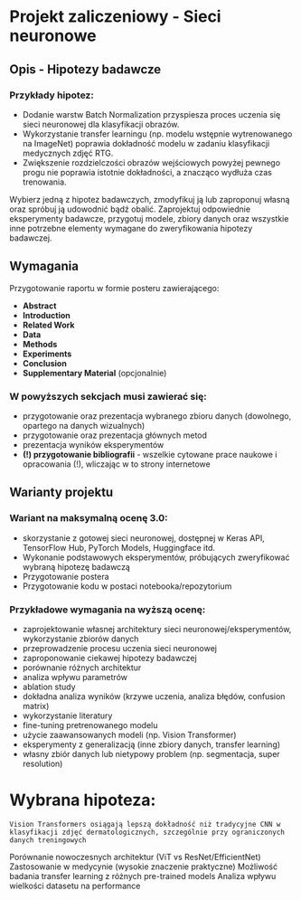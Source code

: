 # Projekt zaliczeniowy - Sieci neuronowe

## Opis - Hipotezy badawcze

### Przykłady hipotez:

- Dodanie warstw Batch Normalization przyspiesza proces uczenia się sieci neuronowej dla klasyfikacji obrazów.
- Wykorzystanie transfer learningu (np. modelu wstępnie wytrenowanego na ImageNet) poprawia dokładność modelu w zadaniu klasyfikacji medycznych zdjęć RTG.
- Zwiększenie rozdzielczości obrazów wejściowych powyżej pewnego progu nie poprawia istotnie dokładności, a znacząco wydłuża czas trenowania.

Wybierz jedną z hipotez badawczych, zmodyfikuj ją lub zaproponuj własną oraz spróbuj ją udowodnić bądź obalić. Zaprojektuj odpowiednie eksperymenty badawcze, przygotuj modele, zbiory danych oraz wszystkie inne potrzebne elementy wymagane do zweryfikowania hipotezy badawczej.

## Wymagania

Przygotowanie raportu w formie posteru zawierającego:

- **Abstract**
- **Introduction**
- **Related Work**
- **Data**
- **Methods**
- **Experiments**
- **Conclusion**
- **Supplementary Material** (opcjonalnie)

### W powyższych sekcjach musi zawierać się:

- przygotowanie oraz prezentacja wybranego zbioru danych (dowolnego, opartego na danych wizualnych)
- przygotowanie oraz prezentacja głównych metod
- prezentacja wyników eksperymentów
- **(!) przygotowanie bibliografii** - wszelkie cytowane prace naukowe i opracowania (!), wliczając w to strony internetowe

## Warianty projektu

### Wariant na maksymalną ocenę 3.0:

- skorzystanie z gotowej sieci neuronowej, dostępnej w Keras API, TensorFlow Hub, PyTorch Models, Huggingface itd.
- Wykonanie podstawowych eksperymentów, próbujących zweryfikować wybraną hipotezę badawczą
- Przygotowanie postera
- Przygotowanie kodu w postaci notebooka/repozytorium

### Przykładowe wymagania na wyższą ocenę:

- zaprojektowanie własnej architektury sieci neuronowej/eksperymentów, wykorzystanie zbiorów danych
- przeprowadzenie procesu uczenia sieci neuronowej
- zaproponowanie ciekawej hipotezy badawczej
- porównanie różnych architektur
- analiza wpływu parametrów
- ablation study
- dokładna analiza wyników (krzywe uczenia, analiza błędów, confusion matrix)
- wykorzystanie literatury
- fine-tuning pretrenowanego modelu
- użycie zaawansowanych modeli (np. Vision Transformer)
- eksperymenty z generalizacją (inne zbiory danych, transfer learning)
- własny zbiór danych lub nietypowy problem (np. segmentacja, super resolution)

# Wybrana hipoteza:
```
Vision Transformers osiągają lepszą dokładność niż tradycyjne CNN w klasyfikacji zdjęć dermatologicznych, szczególnie przy ograniczonych danych treningowych
```

Porównanie nowoczesnych architektur (ViT vs ResNet/EfficientNet)
Zastosowanie w medycynie (wysokie znaczenie praktyczne)
Możliwość badania transfer learning z różnych pre-trained models
Analiza wpływu wielkości datasetu na performance